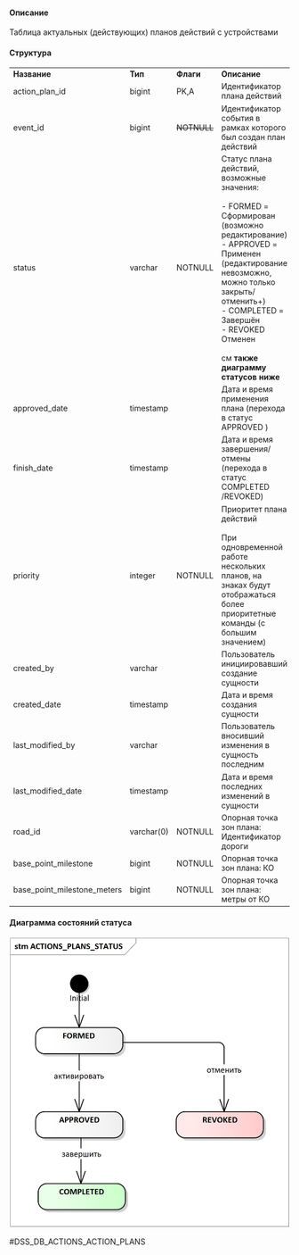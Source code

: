   

#### Описание 

Таблица актуальных (действующих) планов действий с устройствами

#### Структура

|                             |            |             |                                                                                                                                                                                                                                                                                    |                                                                                 |
| --------------------------- | ---------- | ----------- | ---------------------------------------------------------------------------------------------------------------------------------------------------------------------------------------------------------------------------------------------------------------------------------- | ------------------------------------------------------------------------------- |
| **Название**                | **Тип**    | **Флаги**   | **Описание**                                                                                                                                                                                                                                                                       | **Ссылка**                                                                      |
| action_plan_id              | bigint     | PK,A        | Идентификатор плана действий                                                                                                                                                                                                                                                       |                                                                                 |
| event_id                    | bigint     | ~~NOTNULL~~ | Идентификатор события в рамках которого был создан план действий                                                                                                                                                                                                                   | [events](https://confluence.integris.ru/pages/viewpage.action?pageId=971637857) |
| status                      | varchar    | NOTNULL     | Статус плана действий, возможные значения:<br><br>- FORMED = Сформирован (возможно редактирование)<br>- APPROVED = Применен (редактирование невозможно, можно только закрыть/отменить+)<br>- COMPLETED = Завершён<br>- REVOKED Отменен<br><br>см **также диаграмму статусов ниже** |                                                                                 |
| approved_date               | timestamp  |             | Дата и время применения плана (перехода в статус APPROVED )                                                                                                                                                                                                                        |                                                                                 |
| finish_date                 | timestamp  |             | Дата и время завершения/отмены (перехода в статус COMPLETED /REVOKED)                                                                                                                                                                                                              |                                                                                 |
| priority                    | integer    | NOTNULL     | Приоритет плана действий<br><br>При одновременной работе нескольких планов, на знаках будут отображаться более приоритетные команды (с большим значением)                                                                                                                          |                                                                                 |
| created_by                  | varchar    |             | Пользователь инициировавший создание сущности                                                                                                                                                                                                                                      |                                                                                 |
| created_date                | timestamp  |             | Дата и время создания сущности                                                                                                                                                                                                                                                     |                                                                                 |
| last_modified_by            | varchar    |             | Пользователь вносивший изменения в сущность последним                                                                                                                                                                                                                              |                                                                                 |
| last_modified_date          | timestamp  |             | Дата и время последних изменений в сущности                                                                                                                                                                                                                                        |                                                                                 |
| road_id                     | varchar(0) | NOTNULL     | Опорная точка зон плана: Идентификатор дороги                                                                                                                                                                                                                                      | [roads](https://confluence.integris.ru/pages/viewpage.action?pageId=971637623)  |
| base_point_milestone        | bigint     | NOTNULL     | Опорная точка зон плана: КО                                                                                                                                                                                                                                                        |                                                                                 |
| base_point_milestone_meters | bigint     | NOTNULL     | Опорная точка зон плана: метры от КО                                                                                                                                                                                                                                               |                                                                                 |

  

#### Диаграмма состояний статуса
![|400](.attachments/DSS_DB_ACTIONS%20ACTION_PLANS%20Планы%20действий%20с%20устройствами/file-20250826133804534.png)


#DSS_DB_ACTIONS_ACTION_PLANS